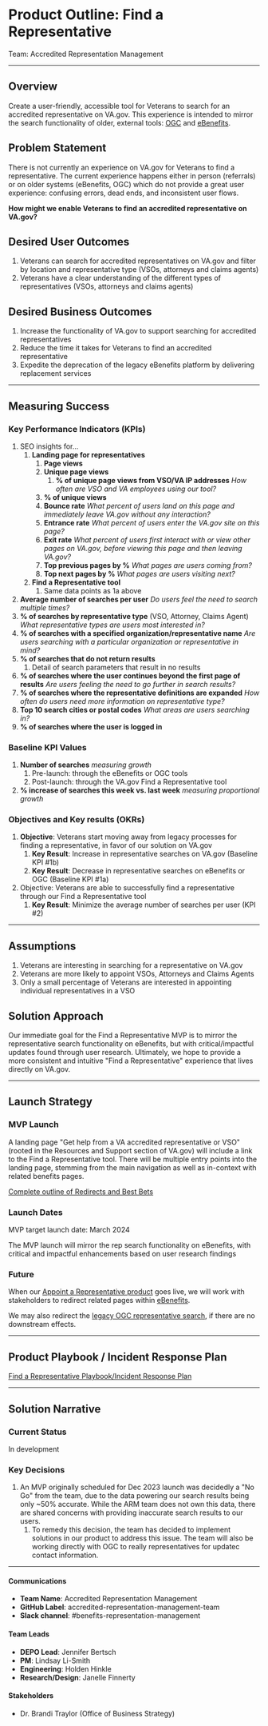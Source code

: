 # Product Outline: Find a Representative
Team: Accredited Representation Management

---

## Overview
Create a user-friendly, accessible tool for Veterans to search for an accredited representative on VA.gov. This experience is intended to mirror the search functionality of older, external tools: [OGC](https://www.va.gov/ogc/apps/accreditation/index.asp) and [eBenefits](https://www.ebenefits.va.gov/ebenefits/vso-search).

## Problem Statement
There is not currently an experience on VA.gov for Veterans to find a representative. The current experience happens either in person (referrals) or on older systems (eBenefits, OGC) which do not provide a great user experience: confusing errors, dead ends, and inconsistent user flows.

**How might we enable Veterans to find an accredited representative on VA.gov?**
 
## Desired User Outcomes
1. Veterans can search for accredited representatives on VA.gov and filter by location and representative type (VSOs, attorneys and claims agents)
2. Veterans have a clear understanding of the different types of representatives (VSOs, attorneys and claims agents)

## Desired Business Outcomes 
1. Increase the functionality of VA.gov to support searching for accredited representatives
2. Reduce the time it takes for Veterans to find an accredited representative
3. Expedite the deprecation of the legacy eBenefits platform by delivering replacement services

---
## Measuring Success


### Key Performance Indicators (KPIs)
1. SEO insights for...
    1. **Landing page for representatives** 
        1. **Page views**
        2. **Unique page views**
           1. **% of unique page views from VSO/VA IP addresses** _How often are VSO and VA employees using our tool?_
        4. **% of unique views** 
        5. **Bounce rate** _What percent of users land on this page and immediately leave VA.gov without any interaction?_
        6. **Entrance rate** _What percent of users enter the VA.gov site on this page?_
        7. **Exit rate** _What percent of users first interact with or view other pages on VA.gov, before viewing this page and then leaving VA.gov?_
        8. **Top previous pages by %** _What pages are users coming from?_
        9. **Top next pages by %** _What pages are users visiting next?_
    2. **Find a Representative tool**
        1. Same data points as 1a above
2. **Average number of searches per user** _Do users feel the need to search multiple times?_
3. **% of searches by representative type** (VSO, Attorney, Claims Agent) _What representative types are users most interested in?_
4. **% of searches with a specified organization/representative name** _Are users searching with a particular organization or representative in mind?_ 
5. **% of searches that do not return results**
    1. Detail of search parameters that result in no results
2. **% of searches where the user continues beyond the first page of results** _Are users feeling the need to go further in search results?_
3. **% of searches where the representative definitions are expanded** _How often do users need more information on representative type?_
4. **Top 10 search cities or postal codes** _What areas are users searching in?_
5. **% of searches where the user is logged in**

### Baseline KPI Values
1. **Number of searches** _measuring growth_
    1. Pre-launch: through the eBenefits or OGC tools
    2. Post-launch: through the VA.gov Find a Representative tool
2. **% increase of searches this week vs. last week** _measuring proportional growth_

### Objectives and Key results (OKRs)
1. **Objective**: Veterans start moving away from legacy processes for finding a representative, in favor of our solution on VA.gov
    1. **Key Result**: Increase in representative searches on VA.gov (Baseline KPI #1b)
    2. **Key Result**: Decrease in representative searches on eBenefits or OGC (Baseline KPI #1a)
2. Objective: Veterans are able to successfully find a representative through our Find a Representative tool
    1. **Key Result**: Minimize the average number of searches per user (KPI #2)

---

## Assumptions
1. Veterans are interesting in searching for a representative on VA.gov
2. Veterans are more likely to appoint VSOs, Attorneys and Claims Agents
3. Only a small percentage of Veterans are interested in appointing individual representatives in a VSO

## Solution Approach
Our immediate goal for the Find a Representative MVP is to mirror the representative search functionality on eBenefits, but with critical/impactful updates found through user research.  Ultimately, we hope to provide a more consistent and intuitive "Find a Representative" experience that lives directly on VA.gov.  

--- 

## Launch Strategy
### MVP Launch 
A landing page "Get help from a VA accredited representative or VSO" (rooted in the Resources and Support section of VA.gov) will include a link to the Find a Representative tool.  There will be multiple entry points into the landing page, stemming from the main navigation as well as in-context with related benefits pages.  

[Complete outline of Redirects and Best Bets](https://github.com/department-of-veterans-affairs/va.gov-team/blob/master/products/information-architecture/ia-design-docs/manage-accredited-representative.md) 

### Launch Dates
MVP target launch date: March 2024

The MVP launch will mirror the rep search functionality on eBenefits, with critical and impactful enhancements based on user research findings
  
### Future
When our [Appoint a Representative product](https://github.com/department-of-veterans-affairs/va.gov-team/tree/master/products/accredited-representation-management/product-documentation/appoint-a-representative) goes live, we will work with stakeholders to redirect related pages within [eBenefits]([https://www.ebenefits.va.gov/ebenefits/vso-search).  

We may also redirect the [legacy OGC representative search](https://www.va.gov/ogc/apps/accreditation/index.asp), if there are no downstream effects.  

---
## Product Playbook / Incident Response Plan

[Find a Representative Playbook/Incident Response Plan](https://github.com/department-of-veterans-affairs/va.gov-team/blob/master/products/accredited-representation-management/product-documentation/find-a-representative/launch-materials/product-playbook-incident-response-plan.md#find-a-representative-playbookincident-response-plan)

---

## Solution Narrative

### Current Status
In development

### Key Decisions
1. An MVP originally scheduled for Dec 2023 launch was decidedly a "No Go" from the team, due to the data powering our search results being only ~50% accurate.  While the ARM team does not own this data, there are shared concerns with providing inaccurate search results to our users.
   1. To remedy this decision, the team has decided to implement solutions in our product to address this issue.  The team will also be working directly with OGC to really representatives for updatec contact information.

---
   

#### Communications

- **Team Name**: Accredited Representation Management
- **GitHub Label**: accredited-representation-management-team
- **Slack channel**: #benefits-representation-management

#### Team Leads
 
 - **DEPO Lead**: Jennifer Bertsch
 - **PM**: Lindsay Li-Smith
 - **Engineering**: Holden Hinkle
 - **Research/Design**: Janelle Finnerty

#### Stakeholders
 - Dr. Brandi Traylor (Office of Business Strategy)
